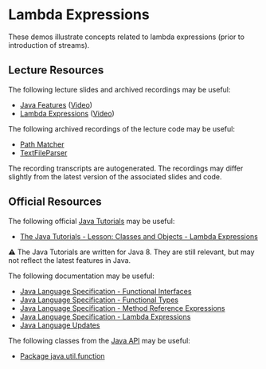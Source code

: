 Lambda Expressions
=================================================

These demos illustrate concepts related to lambda expressions (prior to introduction of streams).

## Lecture Resources ##

The following lecture slides and archived recordings may be useful:

  - [Java Features](https://docs.google.com/presentation/d/e/2PACX-1vQyNW1eQU1VEzG4zkXLfWSzUMmeephSRac5SgxMPhYDrGHu4tSiRCZ8BC5Asr5cMiOArSOefQd296q-/pub?start=false&loop=false&delayms=3000) ([Video](https://usfca.hosted.panopto.com/Panopto/Pages/Viewer.aspx?id=afafe125-83ba-4a06-9acd-afaf01584b44))
  - [Lambda Expressions](https://docs.google.com/presentation/d/e/2PACX-1vSfcsz5hcR8nM0AMwkn38IBfF51QQIGFv9B0z522Fz5QkOy_gZ4HNBvJiEU5Nre7ptzG0yCcUgwzAPQ/pub?start=false&loop=false&delayms=3000) ([Video](https://usfca.hosted.panopto.com/Panopto/Pages/Viewer.aspx?id=92c594f2-7825-4b47-99b8-afaf01584b69))

The following archived recordings of the lecture code may be useful:

  - [Path Matcher](https://usfca.hosted.panopto.com/Panopto/Pages/Viewer.aspx?id=c7384c8b-d2c4-4617-9e84-afb101593285)
  - [TextFileParser](https://usfca.hosted.panopto.com/Panopto/Pages/Viewer.aspx?id=d8df8a87-362f-42de-9627-afaf01584bb4)

The recording transcripts are autogenerated. The recordings may differ slightly from the latest version of the associated slides and code.

## Official Resources ##

The following official [Java Tutorials](http://docs.oracle.com/javase/tutorial/index.html) may be useful:

  - [The Java Tutorials - Lesson: Classes and Objects - Lambda Expressions](https://docs.oracle.com/javase/tutorial/java/javaOO/lambdaexpressions.html)

:warning: The Java Tutorials are written for Java 8. They are still relevant, but may not reflect the latest features in Java.

The following documentation may be useful:

  - [Java Language Specification - Functional Interfaces](https://docs.oracle.com/javase/specs/jls/se17/html/jls-9.html#jls-9.8)
  - [Java Language Specification - Functional Types](https://docs.oracle.com/javase/specs/jls/se17/html/jls-9.html#jls-9.9)
  - [Java Language Specification - Method Reference Expressions](https://docs.oracle.com/javase/specs/jls/se17/html/jls-15.html#jls-15.13)
  - [Java Language Specification - Lambda Expressions](https://docs.oracle.com/javase/specs/jls/se17/html/jls-15.html#jls-15.27)
  - [Java Language Updates](https://docs.oracle.com/en/java/javase/17/language/index.html)

The following classes from the [Java API](https://www.cs.usfca.edu/~cs272/javadoc/api/) may be useful:

  - [Package java.util.function](https://www.cs.usfca.edu/~cs272/javadoc/api/java.base/java/util/function/package-summary.html)

